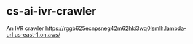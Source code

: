 # cs-ai-ivr-crawler
An IVR crawler
https://rggb625ecnpsneg42m62hki3wq0lsmlh.lambda-url.us-east-1.on.aws/